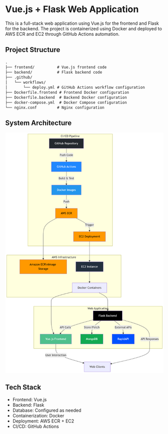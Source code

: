 # Vue.js + Flask Web Application

This is a full-stack web application using Vue.js for the frontend and Flask for the backend. The project is containerized using Docker and deployed to AWS ECR and EC2 through GitHub Actions automation.

## Project Structure

```
.
├── frontend/          # Vue.js frontend code
├── backend/           # Flask backend code
├── .github/
│   └── workflows/
│       └── deploy.yml # GitHub Actions workflow configuration
├── Dockerfile.frontend # Frontend Docker configuration
├── Dockerfile.backend  # Backend Docker configuration
├── docker-compose.yml  # Docker Compose configuration
└── nginx.conf         # Nginx configuration
```

## System Architecture

![System Architecture](docs/architecture.png)

## Tech Stack

- Frontend: Vue.js
- Backend: Flask
- Database: Configured as needed
- Containerization: Docker
- Deployment: AWS ECR + EC2
- CI/CD: GitHub Actions
